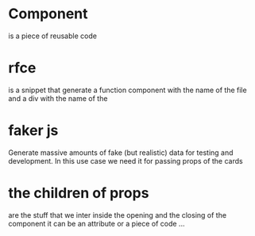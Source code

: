 
# Component

is a piece of reusable code

# rfce

is a snippet  that generate a function component with the name of the file and  a div with the name of the

# faker js

Generate massive amounts of fake (but realistic) data for testing and development.
In this use case we need it for passing props of the cards

# the children of props

are the stuff that we inter inside the opening and the closing of the component it can be an attribute or a piece of code ... 

